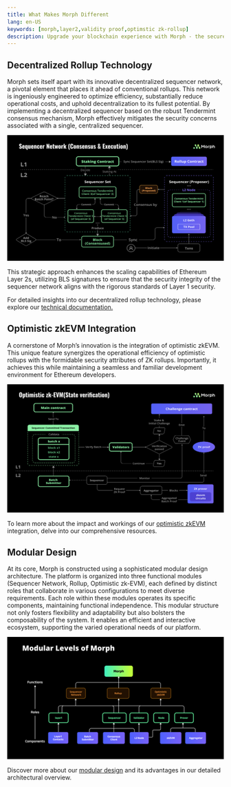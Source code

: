 ```yaml
---
title: What Makes Morph Different
lang: en-US
keywords: [morph,layer2,validity proof,optimstic zk-rollup]
description: Upgrade your blockchain experience with Morph - the secure decentralized, cost0efficient, and high-performing optimstic zk-rollup solution. Try it now!
---
```


## Decentralized Rollup Technology

Morph sets itself apart with its innovative decentralized sequencer network, a pivotal element that places it ahead of conventional rollups. This network is ingeniously engineered to optimize efficiency, substantially reduce operational costs, and uphold decentralization to its fullest potential. By implementing a decentralized sequencer based on the robust Tendermint consensus mechanism, Morph effectively mitigates the security concerns associated with a single, centralized sequencer.

![Sequqencer Network](../../assets/docs/about/overview/seq1.png)

This strategic approach enhances the scaling capabilities of Ethereum Layer 2s, utilizing BLS signatures to ensure that the security integrity of the sequencer network aligns with the rigorous standards of Layer 1 security.

For detailed insights into our decentralized rollup technology, please explore our [technical documentation.](../how-morph-works/decentralized-sequencers/1-morph-decentralized-sequencer-network.md)

## Optimistic zkEVM Integration
A cornerstone of Morph’s innovation is the integration of optimistic zkEVM. This unique feature synergizes the operational efficiency of optimistic rollups with the formidable security attributes of ZK rollups. Importantly, it achieves this while maintaining a seamless and familiar development environment for Ethereum developers.

![Sequqencer Network](../../assets/docs/about/overview/opzk.png)

To learn more about the impact and workings of our [optimistic zkEVM](../how-morph-works/responsive-validity-proof/1-overview.md) integration, delve into our comprehensive resources.

## Modular Design

At its core, Morph is constructed using a sophisticated modular design architecture. The platform is organized into three functional modules (Sequencer Network, Rollup, Optimistic zk-EVM), each defined by distinct roles that collaborate in various configurations to meet diverse requirements. Each role within these modules operates its specific components, maintaining functional independence. This modular structure not only fosters flexibility and adaptability but also bolsters the composability of the system. It enables an efficient and interactive ecosystem, supporting the varied operational needs of our platform.


![Sequqencer Network](../../assets/docs/about/overview/modu.png)



Discover more about our [modular design](../how-morph-works/2-morph-modular-design.md) and its advantages in our detailed architectural overview.
